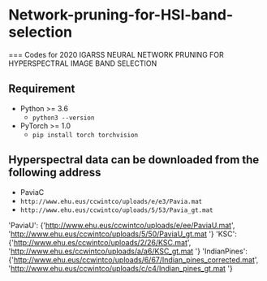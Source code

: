 # Network-pruning-for-HSI-band-selection
===
Codes for 2020 IGARSS NEURAL NETWORK PRUNING FOR HYPERSPECTRAL IMAGE BAND SELECTION 

## Requirement
* Python >= 3.6
  * `python3 --version`
* PyTorch >= 1.0
  * `pip install torch torchvision`

## Hyperspectral data can be downloaded from the following address
* PaviaC
 * `http://www.ehu.eus/ccwintco/uploads/e/e3/Pavia.mat`
 * `http://www.ehu.eus/ccwintco/uploads/5/53/Pavia_gt.mat`

'PaviaU': {'http://www.ehu.eus/ccwintco/uploads/e/ee/PaviaU.mat', 'http://www.ehu.eus/ccwintco/uploads/5/50/PaviaU_gt.mat '}
'KSC': {'http://www.ehu.es/ccwintco/uploads/2/26/KSC.mat', 'http://www.ehu.es/ccwintco/uploads/a/a6/KSC_gt.mat '}
'IndianPines': {'http://www.ehu.eus/ccwintco/uploads/6/67/Indian_pines_corrected.mat',
             'http://www.ehu.eus/ccwintco/uploads/c/c4/Indian_pines_gt.mat '}
